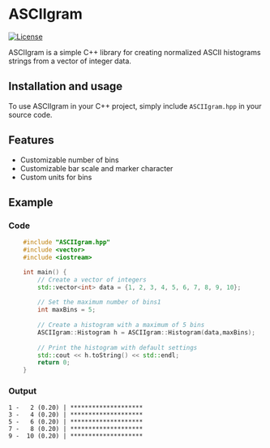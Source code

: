 # ASCIIgram

[![License](https://img.shields.io/badge/licence-MIT-blue.svg)](https://opensource.org/licenses/MIT)

ASCIIgram is a simple C++ library for creating normalized ASCII histograms strings from a vector of integer data.

## Installation and usage

To use ASCIIgram in your C++ project, simply include `ASCIIgram.hpp` in your source code.

## Features 
* Customizable number of bins
* Customizable bar scale and marker character
* Custom units for bins

## Example
### Code
```cpp
    #include "ASCIIgram.hpp"
    #include <vector>
    #include <iostream>

    int main() {
        // Create a vector of integers
        std::vector<int> data = {1, 2, 3, 4, 5, 6, 7, 8, 9, 10};
        
        // Set the maximum number of bins1
        int maxBins = 5;
        
        // Create a histogram with a maximum of 5 bins
        ASCIIgram::Histogram h = ASCIIgram::Histogram(data,maxBins); 
        
        // Print the histogram with default settings
        std::cout << h.toString() << std::endl; 
        return 0;
    }
```

### Output
```
1 -   2 (0.20) | ********************
3 -   4 (0.20) | ********************
5 -   6 (0.20) | ********************
7 -   8 (0.20) | ********************
9 -  10 (0.20) | ********************
```



